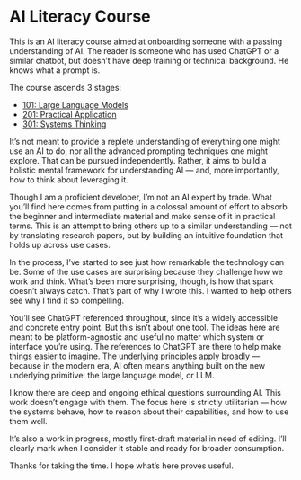 # AI Literacy Course

This is an AI literacy course aimed at onboarding someone with a passing understanding of AI. The reader is someone who has used ChatGPT or a similar chatbot, but doesn’t have deep training or technical background. He knows what a prompt is.

The course ascends 3 stages:

* [101: Large Language Models](./101/)
* [201: Practical Application](./201/)
* [301: Systems Thinking](./301/)

It’s not meant to provide a replete understanding of everything one might use an AI to do, nor all the advanced prompting techniques one might explore. That can be pursued independently. Rather, it aims to build a holistic mental framework for understanding AI — and, more importantly, how to think about leveraging it.

Though I am a proficient developer, I’m not an AI expert by trade. What you’ll find here comes from putting in a colossal amount of effort to absorb the beginner and intermediate material and make sense of it in practical terms. This is an attempt to bring others up to a similar understanding — not by translating research papers, but by building an intuitive foundation that holds up across use cases.

In the process, I’ve started to see just how remarkable the technology can be. Some of the use cases are surprising because they challenge how we work and think. What’s been more surprising, though, is how that spark doesn’t always catch. That’s part of why I wrote this. I wanted to help others see why I find it so compelling.

You’ll see ChatGPT referenced throughout, since it’s a widely accessible and concrete entry point. But this isn’t about one tool. The ideas here are meant to be platform-agnostic and useful no matter which system or interface you’re using. The references to ChatGPT are there to help make things easier to imagine. The underlying principles apply broadly — because in the modern era, AI often means anything built on the new underlying primitive: the large language model, or LLM.

I know there are deep and ongoing ethical questions surrounding AI. This work doesn’t engage with them. The focus here is strictly utilitarian — how the systems behave, how to reason about their capabilities, and how to use them well.

It’s also a work in progress, mostly first-draft material in need of editing. I’ll clearly mark when I consider it stable and ready for broader consumption.

Thanks for taking the time. I hope what’s here proves useful.
